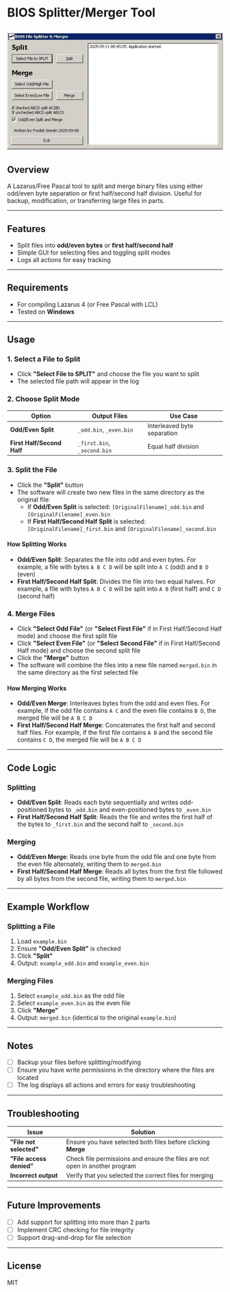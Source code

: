 # BIOS Splitter/Merger Tool

![Alt text](biossplit.jpg)
---

## Overview
A Lazarus/Free Pascal tool to split and merge binary files using either odd/even byte separation or first half/second half division. Useful for backup, modification, or transferring large files in parts.

---

## Features
- Split files into **odd/even bytes** or **first half/second half**
- Simple GUI for selecting files and toggling split modes
- Logs all actions for easy tracking

---

## Requirements
- For compiling Lazarus 4 (or Free Pascal with LCL)
- Tested on **Windows**

---

## Usage

### 1. Select a File to Split
- Click **"Select File to SPLIT"** and choose the file you want to split
- The selected file path will appear in the log

### 2. Choose Split Mode
| Option                  | Output Files                     | Use Case                     |
|-------------------------|----------------------------------|------------------------------|
| **Odd/Even Split**      | `_odd.bin`, `_even.bin`          | Interleaved byte separation  |
| **First Half/Second Half** | `_first.bin`, `_second.bin`   | Equal half division          |

### 3. Split the File
- Click the **"Split"** button
- The software will create two new files in the same directory as the original file:
  - If **Odd/Even Split** is selected: `[OriginalFilename]_odd.bin` and `[OriginalFilename]_even.bin`
  - If **First Half/Second Half Split** is selected: `[OriginalFilename]_first.bin` and `[OriginalFilename]_second.bin`

#### How Splitting Works
- **Odd/Even Split**: Separates the file into odd and even bytes. For example, a file with bytes `A B C D` will be split into `A C` (odd) and `B D` (even)
- **First Half/Second Half Split**: Divides the file into two equal halves. For example, a file with bytes `A B C D` will be split into `A B` (first half) and `C D` (second half)

### 4. Merge Files
- Click **"Select Odd File"** (or **"Select First File"** if in First Half/Second Half mode) and choose the first split file
- Click **"Select Even File"** (or **"Select Second File"** if in First Half/Second Half mode) and choose the second split file
- Click the **"Merge"** button
- The software will combine the files into a new file named `merged.bin` in the same directory as the first selected file

#### How Merging Works
- **Odd/Even Merge**: Interleaves bytes from the odd and even files. For example, if the odd file contains `A C` and the even file contains `B D`, the merged file will be `A B C D`
- **First Half/Second Half Merge**: Concatenates the first half and second half files. For example, if the first file contains `A B` and the second file contains `C D`, the merged file will be `A B C D`

---

## Code Logic

### Splitting
- **Odd/Even Split**: Reads each byte sequentially and writes odd-positioned bytes to `_odd.bin` and even-positioned bytes to `_even.bin`
- **First Half/Second Half Split**: Reads the file and writes the first half of the bytes to `_first.bin` and the second half to `_second.bin`

### Merging
- **Odd/Even Merge**: Reads one byte from the odd file and one byte from the even file alternately, writing them to `merged.bin`
- **First Half/Second Half Merge**: Reads all bytes from the first file followed by all bytes from the second file, writing them to `merged.bin`

---

## Example Workflow

### Splitting a File
1. Load `example.bin`
2. Ensure **"Odd/Even Split"** is checked
3. Click **"Split"**
4. Output: `example_odd.bin` and `example_even.bin`

### Merging Files
1. Select `example_odd.bin` as the odd file
2. Select `example_even.bin` as the even file
3. Click **"Merge"**
4. Output: `merged.bin` (identical to the original `example.bin`)

---

## Notes
- [ ] Backup your files before splitting/modifying
- [ ] Ensure you have write permissions in the directory where the files are located
- [ ] The log displays all actions and errors for easy troubleshooting

---

## Troubleshooting

| Issue                          | Solution                                                                 |
|--------------------------------|--------------------------------------------------------------------------|
| **"File not selected"**        | Ensure you have selected both files before clicking **Merge**            |
| **"File access denied"**       | Check file permissions and ensure the files are not open in another program |
| **Incorrect output**           | Verify that you selected the correct files for merging                  |

---

## Future Improvements
- [ ] Add support for splitting into more than 2 parts
- [ ] Implement CRC checking for file integrity
- [ ] Support drag-and-drop for file selection

---

## License
MIT
